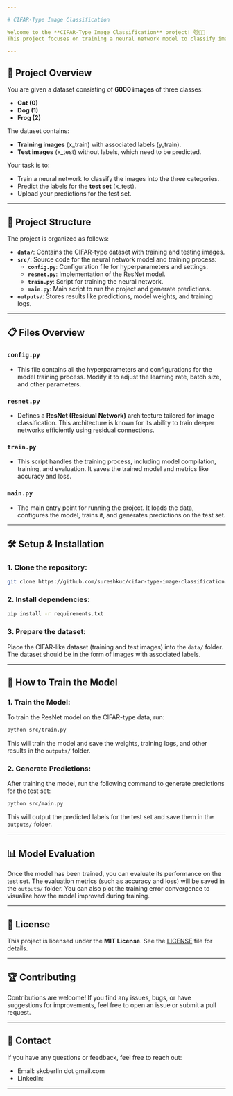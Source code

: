```yaml
---

# CIFAR-Type Image Classification

Welcome to the **CIFAR-Type Image Classification** project! 🐱🐶🐸  
This project focuses on training a neural network model to classify images of cats, dogs, and frogs from the CIFAR-like dataset.

---
```


## 🚀 Project Overview

You are given a dataset consisting of **6000 images** of three classes:
- **Cat (0)**
- **Dog (1)**
- **Frog (2)**

The dataset contains:
- **Training images** (x_train) with associated labels (y_train).
- **Test images** (x_test) without labels, which need to be predicted.

Your task is to:
- Train a neural network to classify the images into the three categories.
- Predict the labels for the **test set** (x_test).
- Upload your predictions for the test set.

---

## 📂 Project Structure

The project is organized as follows:

- **`data/`**: Contains the CIFAR-type dataset with training and testing images.
- **`src/`**: Source code for the neural network model and training process:
    - **`config.py`**: Configuration file for hyperparameters and settings.
    - **`resnet.py`**: Implementation of the ResNet model.
    - **`train.py`**: Script for training the neural network.
    - **`main.py`**: Main script to run the project and generate predictions.
- **`outputs/`**: Stores results like predictions, model weights, and training logs.

---

## 📋 Files Overview

### `config.py`
- This file contains all the hyperparameters and configurations for the model training process. Modify it to adjust the learning rate, batch size, and other parameters.

### `resnet.py`
- Defines a **ResNet (Residual Network)** architecture tailored for image classification. This architecture is known for its ability to train deeper networks efficiently using residual connections.

### `train.py`
- This script handles the training process, including model compilation, training, and evaluation. It saves the trained model and metrics like accuracy and loss.

### `main.py`
- The main entry point for running the project. It loads the data, configures the model, trains it, and generates predictions on the test set.

---

## 🛠 Setup & Installation

### 1. Clone the repository:

```bash
git clone https://github.com/sureshkuc/cifar-type-image-classification.git
```

### 2. Install dependencies:

```bash
pip install -r requirements.txt
```

### 3. Prepare the dataset:

Place the CIFAR-like dataset (training and test images) into the `data/` folder. The dataset should be in the form of images with associated labels.

---

## 🚀 How to Train the Model

### 1. Train the Model:

To train the ResNet model on the CIFAR-type data, run:

```bash
python src/train.py
```

This will train the model and save the weights, training logs, and other results in the `outputs/` folder.

### 2. Generate Predictions:

After training the model, run the following command to generate predictions for the test set:

```bash
python src/main.py
```

This will output the predicted labels for the test set and save them in the `outputs/` folder.

---

## 📊 Model Evaluation

Once the model has been trained, you can evaluate its performance on the test set. The evaluation metrics (such as accuracy and loss) will be saved in the `outputs/` folder. You can also plot the training error convergence to visualize how the model improved during training.

---

## 📝 License

This project is licensed under the **MIT License**. See the [LICENSE](LICENSE) file for details.

---

## 🏆 Contributing

Contributions are welcome! If you find any issues, bugs, or have suggestions for improvements, feel free to open an issue or submit a pull request.

---

## 💬 Contact

If you have any questions or feedback, feel free to reach out:
- Email: skcberlin dot gmail.com
- LinkedIn: 

---


